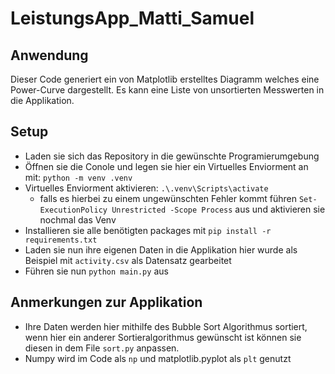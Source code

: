 # LeistungsApp_Matti_Samuel
## Anwendung
Dieser Code generiert ein von Matplotlib erstelltes Diagramm welches eine Power-Curve dargestellt. Es kann eine Liste von unsortierten Messwerten in die Applikation.
## Setup
- Laden sie sich das Repository in die gewünschte Programierumgebung
- Öffnen sie die Conole und legen sie hier ein Virtuelles Enviorment an mit: ```python -m venv .venv```
- Virtuelles Enviorment aktivieren: ```.\.venv\Scripts\activate```
    - falls es hierbei zu einem ungewünschten Fehler kommt führen ```Set-ExecutionPolicy Unrestricted -Scope Process``` aus und aktivieren sie nochmal das Venv
- Installieren sie alle benötigten packages mit ```pip install -r requirements.txt```
- Laden sie nun ihre eigenen Daten in die Applikation hier wurde als Beispiel mit ```activity.csv``` als Datensatz gearbeitet
- Führen sie nun ```python main.py``` aus
## Anmerkungen zur Applikation
  - Ihre Daten werden hier mithilfe des Bubble Sort Algorithmus sortiert, wenn hier ein anderer Sortieralgorithmus gewünscht ist können sie diesen in dem File ```sort.py``` anpassen.
  - Numpy wird im Code als ```np``` und matplotlib.pyplot als ```plt``` genutzt
